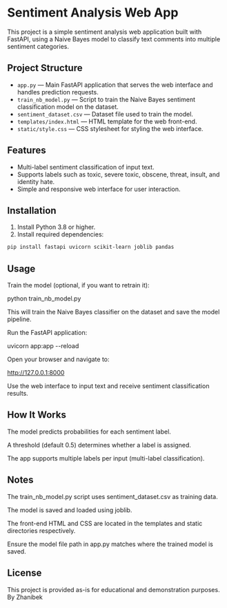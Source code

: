 # Sentiment Analysis Web App

This project is a simple sentiment analysis web application built with FastAPI, using a Naive Bayes model to classify text comments into multiple sentiment categories.

## Project Structure

- `app.py` — Main FastAPI application that serves the web interface and handles prediction requests.
- `train_nb_model.py` — Script to train the Naive Bayes sentiment classification model on the dataset.
- `sentiment_dataset.csv` — Dataset file used to train the model.
- `templates/index.html` — HTML template for the web front-end.
- `static/style.css` — CSS stylesheet for styling the web interface.

## Features

- Multi-label sentiment classification of input text.
- Supports labels such as toxic, severe toxic, obscene, threat, insult, and identity hate.
- Simple and responsive web interface for user interaction.

## Installation

1. Install Python 3.8 or higher.
2. Install required dependencies:

```bash
pip install fastapi uvicorn scikit-learn joblib pandas
```
## Usage

Train the model (optional, if you want to retrain it):

python train_nb_model.py

This will train the Naive Bayes classifier on the dataset and save the model pipeline.

Run the FastAPI application:

uvicorn app:app --reload

Open your browser and navigate to:

http://127.0.0.1:8000

Use the web interface to input text and receive sentiment classification results.

## How It Works
The model predicts probabilities for each sentiment label.

A threshold (default 0.5) determines whether a label is assigned.

The app supports multiple labels per input (multi-label classification).


## Notes
The train_nb_model.py script uses sentiment_dataset.csv as training data.

The model is saved and loaded using joblib.

The front-end HTML and CSS are located in the templates and static directories respectively.

Ensure the model file path in app.py matches where the trained model is saved.


## License
This project is provided as-is for educational and demonstration purposes. By Zhanibek
